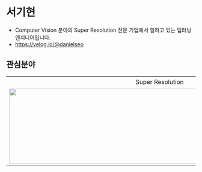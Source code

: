 # 서기현
- Computer Vision 분야의 Super Resolution 전문 기업에서 일하고 있는 딥러닝 엔지니어입니다.
- https://velog.io/@danielseo

## 관심분야

<table>
    <tr>
        <td><center>Super Resolution</center></td>
        <td><center>딥러닝 모델 경량화</center></td>
        <td><center>Object Detection</center></td>
        <td><center>드론 및 스마트카 On-Device</center></td>
    </tr>
    <tr>
    	<td>
    		<center><img src="https://user-images.githubusercontent.com/72849922/120791342-10460c80-c56f-11eb-931e-8eccd12a2efc.jpg" height="200px" width="800px" ></center>
    	</td>
    	<td>
    		<center><img src="https://user-images.githubusercontent.com/72849922/120789704-ebe93080-c56c-11eb-9ecd-9c4afc155195.png" height="200px" width="800px"></center>
    	</td>
    	<td>
    		<center><img src="https://user-images.githubusercontent.com/72849922/120789855-1cc96580-c56d-11eb-984d-7385b79800f0.jpeg" height="200px" width="800px"></center>
    	</td>
      <td>
    		<center><img src="https://user-images.githubusercontent.com/72849922/120790204-982b1700-c56d-11eb-9568-afe899b9dfb4.jpeg" height="200px" width="800px"></center>
    	</td>
    </tr>

</table>
